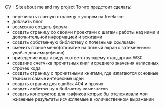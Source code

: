 CV - Site about me and my project
То что предстоит сделать:
- переписать главную страницу с упором на freelance
- добавить блог
- возможно создать форум
- создать страницу со своими проектами с шагами работы над ними и дополнительной информацией и эскизами
- создать собственную библиотеку с полезными ссылками
- сменить гланое меню(открытие на полный экран с затемнением: удобно для смартфонов)
- приведение кода к виду соответствующему стандартам W3C
- создание счетчика прочитаных книг и среднего значения написаных строчек кода
- создать страницу с прочитаными книгами, где излагаются основные тезисы и самые интересные идеи
- создать страниы для ошибок 404 и прочих
- создать собственную библиотку компонетов
- создать конструктор для графиков котрые бы отслеживали мои жизненые результаты исчисляемые в количественном выражении
